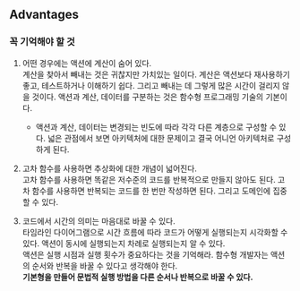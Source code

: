 ## Advantages
### 꼭 기억해야 할 것
1. 어떤 경우에는 액션에 계산이 숨어 있다. <br/>
계산을 찾아서 빼내는 것은 귀찮지만 가치있는 일이다. 계산은 액션보다 재사용하기 좋고, 테스트하거나 이해하기 쉽다. 그리고 빼내는 데 그렇게 많은 시간이 걸리지 않을 것이다. 액션과 계산, 데이터를 구분하는 것은 함수형 프로그래밍 기술의 기본이다.
     - 액션과 계산, 데이터는 변경되는 빈도에 따라 각각 다른 계층으로 구성할 수 있다. 넓은 관점에서 보면 아키텍처에 대한 문제이고 결국 어니언 아키텍처로 구성하게 된다.

2. 고차 함수를 사용하면 추상화에 대한 개념이 넓어진다. <br/>
고차 함수를 사용하면 똑같은 저수준의 코드를 반복적으로 만들지 않아도 된다. 고차 함수를 사용하면 반복되는 코드를 한 번만 작성하면 된다. 그리고 도메인에 집중할 수 있다.

3. 코드에서 시간의 의미는 마음대로 바꿀 수 있다. <br/>
타임라인 다이어그램으로 시간 흐름에 따라 코드가 어떻게 실행되는지 시각화할 수 있다. 액션이 동시에 실행되는지 차례로 실행되는지 알 수 있다. <br/>
액션은 실행 시점과 실행 횟수가 중요하다는 것을 기억해라. 함수형 개발자는 액션의 순서와 반복을 바꿀 수 있다고 생각해야 한다. <br/>
**기본형을 만들어 문법적 실행 방법을 다른 순서나 반복으로 바꿀 수 있다.**






